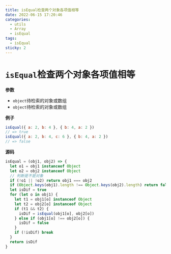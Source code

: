 ```yaml
---
title: isEqual检查两个对象各项值相等
date: 2022-06-15 17:20:46
categories: 
  - utils
  - Array
  - isEqual
tags: 
  - isEqual
sticky: 2
---
```

# `isEqual`检查两个对象各项值相等

**参数**

- `object`待检索的对象或数组
- `object`待检索的对象或数组

**例子**

```js
isEqual({ a: 2, b: 4 }, { b: 4, a: 2 })
// => true
isEqual({ a: 2, b: 4, c: 6 }, { b: 4, a: 2 })
// => false
```

**源码**

```js
isEqual = (obj1, obj2) => {
  let o1 = obj1 instanceof Object
  let o2 = obj2 instanceof Object
  // 判断是不是对象
  if (!o1 || !o2) return obj1 === obj2
  if (Object.keys(obj1).length !== Object.keys(obj2).length) return false
  let isDif = true
  for (let o in obj1) {
    let t1 = obj1[o] instanceof Object
    let t2 = obj2[o] instanceof Object
    if (t1 && t2) {
      isDif = isEqual(obj1[o], obj2[o])
    } else if (obj1[o] !== obj2[o]) {
      isDif = false
    }
    if (!isDif) break
  }
  return isDif
}
```
